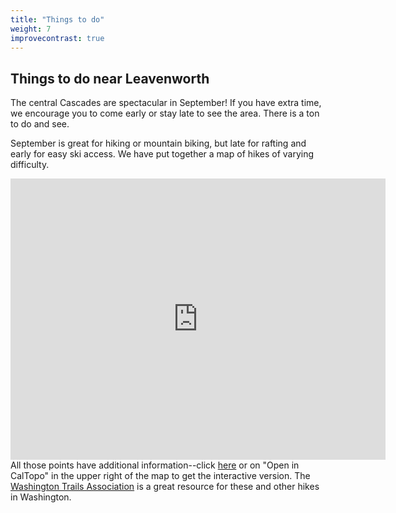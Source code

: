 ```yaml
---
title: "Things to do"
weight: 7
improvecontrast: true
---
```


## Things to do near Leavenworth

The central Cascades are spectacular in September! If you have extra time, we encourage you to come early or stay late to see the area. There is a ton to do and see.

September is great for hiking or mountain biking, but late for rafting and early for easy ski access.
We have put together a map of hikes of varying difficulty.
<div class="google-maps"><iframe width="600" height="450" frameborder="0" style="border:0"
src="https://caltopo.com/m/A86C" allowfullscreen></iframe></div>
All those points have additional information--click <A HREF="https://caltopo.com/m/A86C">here</A> or on "Open in CalTopo" in the upper right of the map to get the interactive version.
The <A HREF="https://wta.org">Washington Trails Association</A> is a great resource for these and other hikes in Washington.
